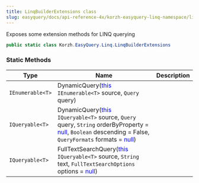 ```yaml
---
title: LinqBuilderExtensions class
slug: easyquery/docs/api-reference-4x/korzh-easyquery-linq-namespace/linqbuilderextensions-class
---
```



Exposes some extension methods for LINQ querying
```csharp
public static class Korzh.EasyQuery.Linq.LinqBuilderExtensions

```

### Static Methods

| Type | Name | Description | 
| --- | --- | --- | 
| `IEnumerable<T>` | DynamicQuery(<span style='color: blue'>this</span> `IEnumerable<T>` source, `Query` query) |  | 
| `IQueryable<T>` | DynamicQuery(<span style='color: blue'>this</span> `IQueryable<T>` source, `Query` query, `String` orderByProperty = <span style='color: blue'>null</span>, `Boolean` descending = False, `QueryFormats` formats = <span style='color: blue'>null</span>) |  | 
| `IQueryable<T>` | FullTextSearchQuery(<span style='color: blue'>this</span> `IQueryable<T>` source, `String` text, `FullTextSearchOptions` options = <span style='color: blue'>null</span>) |  |